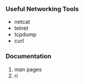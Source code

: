 ### Useful Networking Tools

 * netcat
 * telnet
 * tcpdump
 * curl

### Documentation

 1. man pages
 1. ri
